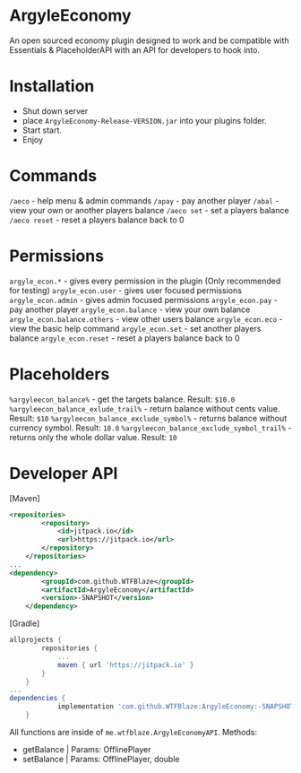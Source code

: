 # ArgyleEconomy
An open sourced economy plugin designed to work and be compatible with Essentials &amp; PlaceholderAPI with an API for developers to hook into.

# Installation
- Shut down server
- place `ArgyleEconomy-Release-VERSION.jar` into your plugins folder.
- Start start.
- Enjoy

# Commands
`/aeco` - help menu & admin commands
`/apay` - pay another player
`/abal` - view your own or another players balance
`/aeco set` - set a players balance
`/aeco reset` - reset a players balance back to 0

# Permissions
`argyle_econ.*` - gives every permission in the plugin (Only recommended for testing)
`argyle_econ.user` - gives user focused permissions
`argyle_econ.admin` - gives admin focused permissions
`argyle_econ.pay` - pay another player
`argyle_econ.balance` - view your own balance
`argyle_econ.balance.others` - view other users balance
`argyle_econ.eco` - view the basic help command
`argyle_econ.set` - set another players balance
`argyle_econ.reset` - reset a players balance back to 0

# Placeholders
`%argyleecon_balance%` - get the targets balance. Result: `$10.0`
`%argyleecon_balance_exlude_trail%` - return balance without cents value. Result: `$10`
`%argyleecon_balance_exclude_symbol%` - returns balance without currency symbol. Result: `10.0`
`%argyleecon_balance_exclude_symbol_trail%` - returns only the whole dollar value. Result: `10`

# Developer API
[Maven]
```xml
<repositories>
		<repository>
		    <id>jitpack.io</id>
		    <url>https://jitpack.io</url>
		</repository>
	</repositories>
...
<dependency>
	    <groupId>com.github.WTFBlaze</groupId>
	    <artifactId>ArgyleEconomy</artifactId>
	    <version>-SNAPSHOT</version>
	</dependency>
```

[Gradle]
```gradle
allprojects {
		repositories {
			...
			maven { url 'https://jitpack.io' }
		}
	}
...
dependencies {
	        implementation 'com.github.WTFBlaze:ArgyleEconomy:-SNAPSHOT'
	}
```

All functions are inside of `me.wtfblaze.ArgyleEconomyAPI`.
Methods:
- getBalance | Params: OfflinePlayer
- setBalance | Params: OfflinePlayer, double
